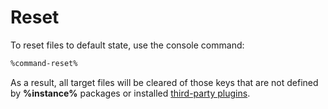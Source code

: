 # Reset

To reset files to default state, use the console command:

```Bash
%command-reset%
```

As a result, all target files will be cleared of those keys that are not defined by **%instance%** packages or
installed [third-party plugins](plugins-community.md).
